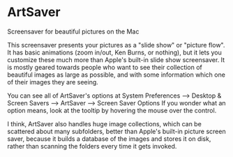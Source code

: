 # ArtSaver
Screensaver for beautiful pictures on the Mac

This screensaver presents your pictures as a "slide show" or "picture flow".
It has basic animations (zoom in/out, Ken Burns, or nothing), but it lets you
customize these much more than Apple's built-in slide show screensaver.
It is mostly geared towards people who want to see their collection of beautiful images 
as large as possible, and with some information which one of their images they are seeing.

You can see all of ArtSaver's options at 
    System Preferences ⟶ Desktop & Screen Savers ⟶ ArtSaver ⟶ Screen Saver Options
If you wonder what an option means, look at the tooltip by hovering the mouse over the control.

I think, ArtSaver also handles huge image collections, which can be scattered about 
many subfolders, better than Apple's built-in picture screen saver, 
because it builds a database of the images and stores it on disk,
rather than scanning the folders every time it gets invoked.
